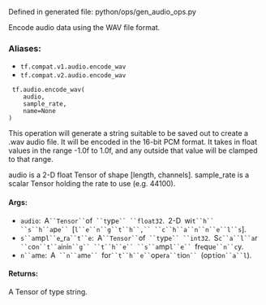 
Defined in generated file: python/ops/gen_audio_ops.py

Encode audio data using the WAV file format.
### Aliases:
- `tf.compat.v1.audio.encode_wav`
- `tf.compat.v2.audio.encode_wav`

```
 tf.audio.encode_wav(
    audio,
    sample_rate,
    name=None
)
```

This operation will generate a string suitable to be saved out to create a .wav audio file. It will be encoded in the 16-bit PCM format. It takes in float values in the range -1.0f to 1.0f, and any outside that value will be clamped to that range.

audio is a 2-D float Tensor of shape [length, channels]. sample_rate is a scalar Tensor holding the rate to use (e.g. 44100).
#### Args:
- `audio`:` `A` ``Tensor`` `of` ``t`yp`e`` ``float32`.` `2-D` `wi`t``h`` ``s``h``a`p`e`` `[`l``e``n``g``t``h``,`` ``c``h``a``n``n``e``l``s`].
- `s``a`mp`l``e`_r`a``t``e`:` `A` ``Tensor`` `of` ``t`yp`e`` ``int32`.` `S`c``a``l``a`r` ``c`o`n``t``a`i`n`i`n``g`` ``t``h``e`` ``s``a`mp`l``e`` `fr`e`qu`e``n``c`y.
- `n``a`m`e`:` `A` ``n``a`m`e`` `for` ``t``h``e`` `op`e`r`a``t`io`n`` `(op`t`io`n``a``l`).
#### Returns:

A Tensor of type string.
